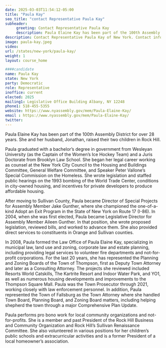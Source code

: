 ```yaml
---
date: 2025-03-03T11:54:12-05:00
title: "Paula Kay"
seo_title: "contact Representative Paula Kay"
subheader:
     greeting: Contact Representative Paula Kay
     description: Paula Elaine Kay has been part of the 100th Assembly District for over 28 years. She and her husband, Jonathan, raised their two children in Rock Hill. She assumed office on January 1, 2025, and her current term is set to conclude on January 1, 2027.
description: Contact Representative Paula Kay of New York. Contact information for Paula Kay includes email address, phone number, and mailing address.
image: paula-kay.jpeg
video:
url: /states/new-york/paula-kay/
weight: 1
layout: course_home

####candidate
name: Paula Kay
state: New York
party: Democratic
role: Representative
inoffice: current
elected: 2025
mailing1: Legislative Office Building Albany, NY 12248
phone1: 518-455-5355
website: https://www.nyassembly.gov/mem/Paula-Elaine-Kay/
email : https://www.nyassembly.gov/mem/Paula-Elaine-Kay/
twitter: 
---
```

Paula Elaine Kay has been part of the 100th Assembly District for over 28 years. She and her husband, Jonathan, raised their two children in Rock Hill.

Paula graduated with a bachelor’s degree in government from Wesleyan University (as the Captain of the Women’s Ice Hockey Team) and a Juris Doctorate from Brooklyn Law School. She began her legal career working as counsel at the New York City Council to the Housing and Buildings Committee, General Welfare Committee, and Speaker Peter Vallone’s Special Commission on the Homeless. She wrote legislation and staffed public hearings on the 1993 bombing of the World Trade Center, conditions in city-owned housing, and incentives for private developers to produce affordable housing.

After moving to Sullivan County, Paula became Director of Special Projects for Assembly Member Jake Gunther, where she championed the one-of-a-kind Adopt an Exit Program in the State of New York on Route 17 (I-86). In 2004, when she was first elected, Paula became Legislative Director for Assembly Member Aileen Gunther. In that position, she wrote proposed legislation, reviewed bills, and worked to advance them. She also provided direct services to constituents in Orange and Sullivan counties.

In 2008, Paula formed the Law Office of Paula Elaine Kay, specializing in municipal law, land use and zoning, corporate law and estate planning, including providing legal services to volunteer fire departments and not-for-profit corporations. For the last 20 years, she has represented the Planning and Zoning Boards of the Town of Thompson, first as Deputy Town Attorney and later as a Consulting Attorney. The projects she reviewed included Resorts World Catskills, The Kartrite Resort and Indoor Water Park, and YO1, as well as numerous housing developments and improvements to the Thompson Square Mall. Paula was the Town Prosecutor through 2021, working closely with law enforcement personnel. In addition, Paula represented the Town of Fallsburg as the Town Attorney where she handled Town Board, Planning Board, and Zoning Board matters, including helping shepherd the town through a major Comprehensive Plan Update.

Paula performs pro bono work for local community organizations and not-for-profits. She is a member and past President of the Rock Hill Business and Community Organization and Rock Hill’s Sullivan Renaissance Committee. She also volunteered in various positions for her children’s public schools and extracurricular activities and is a former President of a local homeowner’s association.
